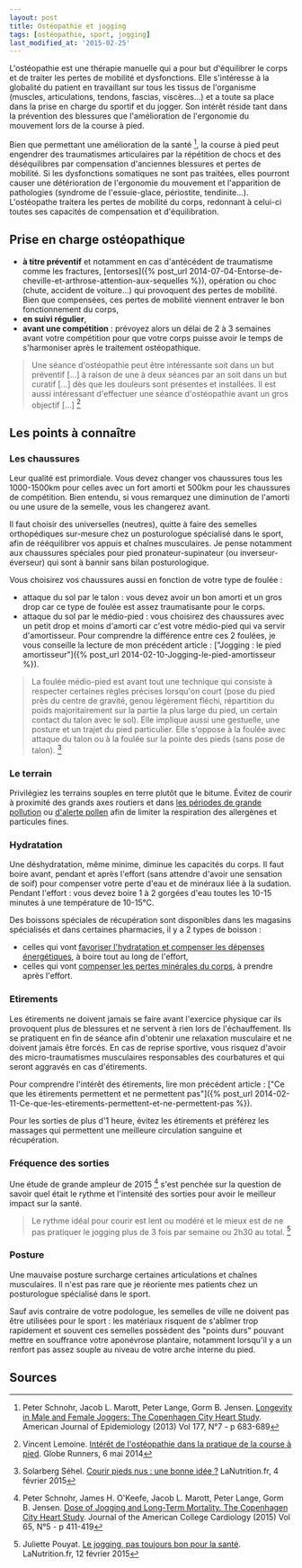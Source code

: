 ```yaml
---
layout: post
title: Ostéopathie et jogging
tags: [ostéopathie, sport, jogging]
last_modified_at: '2015-02-25'
---
```


L'ostéopathie est une thérapie manuelle qui a pour but d'équilibrer le corps et de traiter les pertes de mobilité et dysfonctions. Elle s'intéresse à la globalité du patient en travaillant sur tous les tissus de l'organisme (muscles, articulations, tendons, fascias, viscères...) et a toute sa place dans la prise en charge du sportif et du jogger. Son intérêt réside tant dans la prévention des blessures que l'amélioration de l'ergonomie du mouvement lors de la course à pied.

Bien que permettant une amélioration de la santé [^1], la course à pied peut engendrer des traumatismes articulaires par la répétition de chocs et des déséquilibres par compensation d'anciennes blessures et pertes de mobilité. Si les dysfonctions somatiques ne sont pas traitées, elles pourront causer une détérioration de l'ergonomie du mouvement et l'apparition de pathologies (syndrome de l'essuie-glace, périostite, tendinite...). L'ostéopathe traitera les pertes de mobilité du corps, redonnant à celui-ci toutes ses capacités de compensation et d'équilibration.

## Prise en charge ostéopathique

- **à titre préventif** et notamment en cas d'antécédent de traumatisme comme les fractures, [entorses]({% post_url 2014-07-04-Entorse-de-cheville-et-arthrose-attention-aux-sequelles %}), opération ou choc (chute, accident de voiture...) qui provoquent des pertes de mobilité. Bien que compensées, ces pertes de mobilité viennent entraver le bon fonctionnement du corps,
- **en suivi régulier**,
- **avant une compétition** : prévoyez alors un délai de 2 à 3 semaines avant votre compétition pour que votre corps puisse avoir le temps de s'harmoniser après le traitement ostéopathique.

> Une séance d'ostéopathie peut être intéressante soit dans un but préventif [...] à raison de une à deux séances par an soit dans un but curatif [...] dès que les douleurs sont présentes et installées. Il est aussi intéressant d'effectuer une séance d'ostéopathie avant un gros objectif [...] [^5]

## Les points à connaître

### Les chaussures

Leur qualité est primordiale. Vous devez changer vos chaussures tous les 1000-1500km pour celles avec un fort amorti et 500km pour les chaussures de compétition. Bien entendu, si vous remarquez une diminution de l'amorti ou une usure de la semelle, vous les changerez avant.

Il faut choisir des universelles (neutres), quitte à faire des semelles orthopédiques sur-mesure chez un posturologue spécialisé dans le sport, afin de rééquilibrer vos appuis et chaînes musculaires. Je pense notamment aux chaussures spéciales pour pied pronateur-supinateur (ou inverseur-éverseur) qui sont à bannir sans bilan posturologique.

Vous choisirez vos chaussures aussi en fonction de votre type de foulée :

- attaque du sol par le talon : vous devez avoir un bon amorti et un gros drop car ce type de foulée est assez traumatisante pour le corps.
- attaque du sol par le médio-pied : vous choisirez des chaussures avec un petit drop et moins d'amorti car c'est votre médio-pied qui va servir d'amortisseur. Pour comprendre la différence entre ces 2 foulées, je vous conseille la lecture de mon précédent article : ["Jogging : le pied amortisseur"]({% post_url 2014-02-10-Jogging-le-pied-amortisseur %}).

> La foulée médio-pied est avant tout une technique qui consiste à respecter certaines règles précises lorsqu'on court (pose du pied près du centre de gravité, genou légèrement fléchi, répartition du poids majoritairement sur la partie la plus large du pied, un certain contact du talon avec le sol). Elle implique aussi une gestuelle, une posture et un trajet du pied particulier. Elle s'oppose à la foulée avec attaque du talon ou à la foulée sur la pointe des pieds (sans pose de talon). [^3]

### Le terrain

Privilégiez les terrains souples en terre plutôt que le bitume. Évitez de courir à proximité des grands axes routiers et dans [les périodes de grande pollution](https://www.airparif.asso.fr/) ou [d'alerte pollen](https://www.pollens.fr/docs/vigilance.html) afin de limiter la respiration des allergènes et particules fines.

### Hydratation

Une déshydratation, même minime, diminue les capacités du corps. Il faut boire avant, pendant et après l'effort (sans attendre d'avoir une sensation de soif) pour compenser votre perte d'eau et de minéraux liée à la sudation. Pendant l'effort : vous devez boire 1 à 2 gorgées d'eau toutes les 10-15 minutes à une température de 10-15°C.

Des boissons spéciales de récupération sont disponibles dans les magasins spécialisés et dans certaines pharmacies, il y a 2 types de boisson :

- celles qui vont [favoriser l'hydratation et compenser les dépenses énergétiques](https://www.nutergia.com/complement-alimentaire/fr/produits-nutergia/vos-besoins/specifiques-sport/nutergia-ergysport-effort_BQ.php), à boire tout au long de l'effort,
- celles qui vont [compenser les pertes minérales du corps](https://www.nutergia.com/complement-alimentaire/fr/produits-nutergia/vos-besoins/specifiques-sport/nutergia-ergysport-oligomax_BQ.php), à prendre après l'effort.

### Etirements

Les étirements ne doivent jamais se faire avant l'exercice physique car ils provoquent plus de blessures et ne servent à rien lors de l'échauffement. Ils se pratiquent en fin de séance afin d'obtenir une relaxation musculaire et ne doivent jamais être forcés. En cas de reprise sportive, vous risquez d'avoir des micro-traumatismes musculaires responsables des courbatures et qui seront aggravés en cas d'étirements.

Pour comprendre l'intérêt des étirements, lire mon précédent article : ["Ce que les étirements permettent et ne permettent pas"]({% post_url 2014-02-11-Ce-que-les-etirements-permettent-et-ne-permettent-pas %}).

Pour les sorties de plus d'1 heure, évitez les étirements et préférez les massages qui permettent une meilleure circulation sanguine et récupération.

### Fréquence des sorties

Une étude de grande ampleur de 2015 [^2] s'est penchée sur la question de savoir quel était le rythme et l'intensité des sorties pour avoir le meilleur impact sur la santé.

> Le rythme idéal pour courir est lent ou modéré et le mieux est de ne pas pratiquer le jogging plus de 3 fois par semaine ou 2h30 au total. [^4]

### Posture

Une mauvaise posture surcharge certaines articulations et chaînes musculaires. Il n'est pas rare que je réoriente mes patients chez un posturologue spécialisé dans le sport.

Sauf avis contraire de votre podologue, les semelles de ville ne doivent pas être utilisées pour le sport : les matériaux risquent de s'abîmer trop rapidement et souvent ces semelles possèdent des "points durs" pouvant mettre en souffrance votre aponévrose plantaire, notamment lorsqu'il y a un renfort pas assez souple au niveau de votre arche interne du pied.

## Sources

[^1]: Peter Schnohr, Jacob L. Marott, Peter Lange, Gorm B. Jensen.
      [Longevity in Male and Female Joggers: The Copenhagen City Heart Study](https://academic.oup.com/aje/article/177/7/683/91486).
      American Journal of Epidemiology (2013) Vol 177, N°7 - p 683-689

[^2]: Peter Schnohr, James H. O'Keefe, Jacob L. Marott, Peter Lange, Gorm B. Jensen.
      [Dose of Jogging and Long-Term Mortality. The Copenhagen City Heart Study](https://www.sciencedirect.com/science/article/pii/S0735109714071745).
      Journal of the American College Cardiology (2015) Vol 65, N°5 - p 411-419

[^3]: Solarberg Séhel.
      [Courir pieds nus : une bonne idée ?](https://www.lanutrition.fr/forme/sport/endurance/courir-pieds-nus-une-bonne-idee)
      LaNutrition.fr, 4 février 2015

[^4]: Juliette Pouyat.
      [Le jogging, pas toujours bon pour la santé](https://www.lanutrition.fr/forme/sport/endurance/le-jogging-pas-toujours-bon-pour-la-sante).
      LaNutrition.fr, 12 février 2015

[^5]: Vincent Lemoine.
      [Intérêt de l'ostéopathie dans la pratique de la course à pied](https://www.globe-runners.fr/interet-osteopathie-pratique-course-pied/).
      Globe Runners, 6 mai 2014
